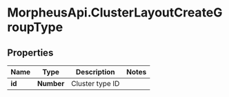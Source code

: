 # MorpheusApi.ClusterLayoutCreateGroupType

## Properties

Name | Type | Description | Notes
------------ | ------------- | ------------- | -------------
**id** | **Number** | Cluster type ID | 


